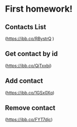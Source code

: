 # First homework!

## Contacts List

(https://ibb.co/RBystrQ
)

## Get contact by id

(https://ibb.co/QjTxxbj)

## Add contact

(https://ibb.co/1GSx0Xq)

## Remove contact

(https://ibb.co/FYT7djc)
